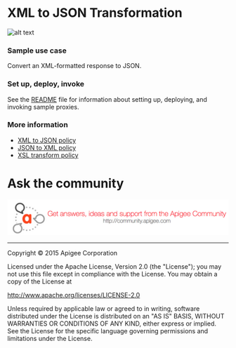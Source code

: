 # XML to JSON Transformation

![alt text](https://github.com/apigee/api-platform-samples/blob/master/images/icon-xml-to-json.jpg)

### Sample use case

Convert an XML-formatted response to JSON. 

### Set up, deploy, invoke

See the [README](../../README.md) file for information about setting up, deploying, and invoking sample proxies. 

### More information

* [XML to JSON policy](http://apigee.com/docs/api-services/reference/xml-json-policy)
* [JSON to XML policy](http://apigee.com/docs/api-services/reference/json-xml-policy)
* [XSL transform policy](http://apigee.com/docs/api-services/reference/xsl-transform-policy)

# Ask the community

[![alt text](../../images/apigee-community.png "Apigee Community is a great place to ask questions and find answers about developing API proxies. ")](https://community.apigee.com?via=github)

---

Copyright © 2015 Apigee Corporation

Licensed under the Apache License, Version 2.0 (the "License"); you may not use
this file except in compliance with the License. You may obtain a copy
of the License at

http://www.apache.org/licenses/LICENSE-2.0

Unless required by applicable law or agreed to in writing, software
distributed under the License is distributed on an "AS IS" BASIS,
WITHOUT WARRANTIES OR CONDITIONS OF ANY KIND, either express or implied.
See the License for the specific language governing permissions and
limitations under the License.

